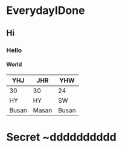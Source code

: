 # EverydayIDone

## Hi

### Hello

#### World

| YHJ | JHR | YHW |
|-----|-----|-----|
|30   |30   |24   |
|HY   |HY   |SW   |
|Busan|Masan|Busan|

# Secret ~dddddddddd
